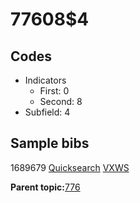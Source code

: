 # 77608$4

## Codes

-   Indicators
    -   First: 0
    -   Second: 8
-   Subfield: 4

## Sample bibs

1689679 [Quicksearch](https://search.library.yale.edu/catalog/1689679) [VXWS](http://prodorbis.library.yale.edu:7014/vxws/GetHoldingsService?bibId=1689679)

**Parent topic:**[776](../../tags/776/776.md)

